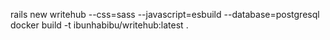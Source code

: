 rails new writehub --css=sass --javascript=esbuild --database=postgresql
docker build -t ibunhabibu/writehub:latest .